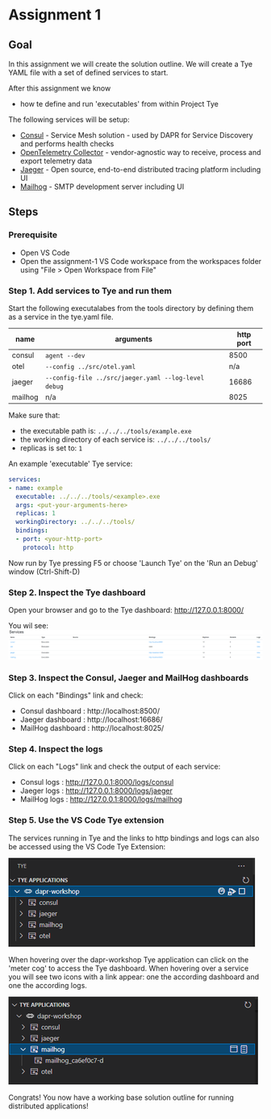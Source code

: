 # Assignment 1

## Goal
In this assignment we will create the solution outline. We will create a Tye YAML file with a set of defined services to start.

After this assignment we know

- how te define and run 'executables' from within Project Tye

The following services will be setup:

- [Consul](https://www.consul.io/docs/intro) - Service Mesh solution - used by DAPR for Service Discovery and performs health checks
- [OpenTelemetry Collector](https://opentelemetry.io/docs/collector/) - vendor-agnostic way to receive, process and export telemetry data
- [Jaeger](https://www.jaegertracing.io/) - Open source, end-to-end distributed tracing platform including UI
- [Mailhog](https://github.com/mailhog/MailHog) -  SMTP development server including UI

## Steps

### Prerequisite
- Open VS Code
- Open the assignment-1 VS Code workspace from the workspaces folder using "File > Open Workspace from File"

### Step 1. Add services to Tye and run them
Start the following executalabes from the tools directory by defining them as a service in the tye.yaml file.

| name | arguments | http port |
|---|----|---|
|consul|```agent --dev```|8500|
|otel|```--config ../src/otel.yaml```|n/a|
|jaeger|```--config-file ../src/jaeger.yaml --log-level debug```|16686|
|mailhog|n/a|8025|

Make sure that:
- the executable path is: ```../../../tools/example.exe```
- the working directory of each service is: ```../../../tools/```
- replicas is set to: ```1```

An example 'executable' Tye service:

```yaml
services:
- name: example
  executable: ../../../tools/<example>.exe 
  args: <put-your-arguments-here>
  replicas: 1 
  workingDirectory: ../../../tools/
  bindings: 
  - port: <your-http-port>
    protocol: http
```

Now run by Tye pressing F5 or choose 'Launch Tye' on the 'Run an Debug' window (Ctrl-Shift-D)

### Step 2. Inspect the Tye dashboard

Open your browser and go to the Tye dashboard: http://127.0.0.1:8000/

You wil see:
![tye services](../docs/images/assignment1_tye_services.png)

### Step 3. Inspect the Consul, Jaeger and MailHog dashboards
Click on each "Bindings" link and check:
- Consul dashboard : http://localhost:8500/
- Jaeger dashboard  : http://localhost:16686/
- MailHog dashboard : http://localhost:8025/

### Step 4. Inspect the logs
Click on each "Logs" link and check the  output of each service:
- Consul logs : http://127.0.0.1:8000/logs/consul
- Jaeger logs : http://127.0.0.1:8000/logs/jaeger
- MailHog logs : http://127.0.0.1:8000/logs/mailhog

### Step 5. Use the VS Code Tye extension
The services running in Tye and the links to http bindings and logs can also be accessed using the VS Code Tye Extension:

![tye extension](../docs/images/assignment1_tye_extension.png)

When hovering over the dapr-workshop Tye application can click on the 'meter cog' to access the Tye dashboard. When hovering over a service you will see two icons with a link appear: one the according dashboard and one the according logs.

![tye extension](../docs/images/assignment1_tye_extension_browse.png)

Congrats! You now have a working base solution outline for running distributed applications!